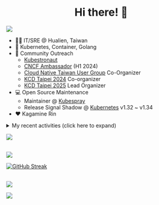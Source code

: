 <div align="center">
  <h1>Hi there! 👋</h1>
</div>

![](https://komarev.com/ghpvc/?username=tico88612&color=brightgreen&style=for-the-badge)

- 🧑‍💻 IT/SRE @ Hualien, Taiwan
- 🐳 Kubernetes, Container, Golang
- 🤝 Community Outreach
  - [Kubestronaut](https://www.cncf.io/training/kubestronaut/?p=chenghao-yang)
  - [CNCF Ambassador](https://www.cncf.io/people/ambassadors/?p=chenghao-yang) (H1 2024)
  - [Cloud Native Taiwan User Group](https://cloudnative.tw) Co-Organizer
  - [KCD Taipei 2024](https://kcd.taipei/2024) Co-organizer
  - [KCD Taipei 2025](https://kcd.taipei/2025) Lead Organizer
- 💻 Open Source Maintenance
  - Maintainer @ [Kubespray](https://kubespray.io/)
  - Release Signal Shadow @ [Kubernetes](https://kubernetes.io) v1.32 ~ v1.34
- ❤️ Kagamine Rin

<details>
  <summary>My recent activities (click here to expand)</summary>

  #### 👷 Check out what I'm currently working on
  
  - [kubernetes-sigs/kubespray](https://github.com/kubernetes-sigs/kubespray) - Deploy a Production Ready Kubernetes Cluster (1 week ago)
  - [kubernetes/enhancements](https://github.com/kubernetes/enhancements) - Enhancements tracking repo for Kubernetes (3 weeks ago)
  - [tico88612/devstats-card](https://github.com/tico88612/devstats-card) - Your CNCF DevStats Card (3 weeks ago)
  - [cloud-native-taiwan/i.kcd.taipei](https://github.com/cloud-native-taiwan/i.kcd.taipei) - Shorten URL for KCD Taipei (1 month ago)
  - [kubernetes/kubernetes](https://github.com/kubernetes/kubernetes) - Production-Grade Container Scheduling and Management (1 month ago)
  - [kubernetes/apimachinery](https://github.com/kubernetes/apimachinery) -  (1 month ago)
  - [bpg/terraform-provider-proxmox](https://github.com/bpg/terraform-provider-proxmox) - Terraform / OpenTofu Provider for Proxmox VE (1 month ago)
  - [kubernetes/org](https://github.com/kubernetes/org) - Meta configuration for Kubernetes Github Org (2 months ago)
  - [cloud-native-taiwan/Infra-Labs-Docs](https://github.com/cloud-native-taiwan/Infra-Labs-Docs) - Documentation for Cloud Native Taiwan Infra Labs (2 months ago)
  - [cilium/tetragon](https://github.com/cilium/tetragon) - eBPF-based Security Observability and Runtime Enforcement (3 months ago)

  #### 🌱 My latest projects
  
  - [tico88612/devstats-card](https://github.com/tico88612/devstats-card) - Your CNCF DevStats Card
  - [tico88612/kind-workshop](https://github.com/tico88612/kind-workshop) - 
  - [tico88612/blog-comments](https://github.com/tico88612/blog-comments) - 
  - [tico88612/get-real-ip](https://github.com/tico88612/get-real-ip) - 
  - [tico88612/podman-monitor-workshop](https://github.com/tico88612/podman-monitor-workshop) - 
  - [tico88612/cicd-hexo-blog-pages](https://github.com/tico88612/cicd-hexo-blog-pages) - 以 Hexo Blog 撰寫 CI/CD Pipeline 網頁
  - [tico88612/cicd-hexo-blog-template](https://github.com/tico88612/cicd-hexo-blog-template) - 以 Hexo Blog 撰寫 CI/CD Pipeline 模板
  - [tico88612/butter-toast-cup-2023](https://github.com/tico88612/butter-toast-cup-2023) - 奶油吐司杯 2023 分數計算機
  - [tico88612/cms-docker](https://github.com/tico88612/cms-docker) - Contest Management System v1.5.dev0 Docker Version
  - [tico88612/network-security-final](https://github.com/tico88612/network-security-final) - 

  #### 🔭 Latest releases I've contributed to
  
  - [bpg/terraform-provider-proxmox](https://github.com/bpg/terraform-provider-proxmox) ([v0.81.0](https://github.com/bpg/terraform-provider-proxmox/releases/tag/v0.81.0), 5 days ago) - Terraform / OpenTofu Provider for Proxmox VE
  - [cilium/tetragon](https://github.com/cilium/tetragon) ([v1.5.0](https://github.com/cilium/tetragon/releases/tag/v1.5.0), 1 week ago) - eBPF-based Security Observability and Runtime Enforcement
  - [kubernetes/kubernetes](https://github.com/kubernetes/kubernetes) ([v1.34.0-beta.0](https://github.com/kubernetes/kubernetes/releases/tag/v1.34.0-beta.0), 3 weeks ago) - Production-Grade Container Scheduling and Management
  - [kubernetes-sigs/cloud-provider-kind](https://github.com/kubernetes-sigs/cloud-provider-kind) ([v0.7.0](https://github.com/kubernetes-sigs/cloud-provider-kind/releases/tag/v0.7.0), 4 weeks ago) - Cloud provider for KIND clusters
  - [coredns/deployment](https://github.com/coredns/deployment) ([coredns-1.14.0](https://github.com/coredns/deployment/releases/tag/coredns-1.14.0), 4 years ago) - Scripts, utilities, and examples for deploying CoreDNS.

  #### 🔨 My recent Pull Requests
  
  - [Feat: add common_crds role and Prometheus Operator CRDs installation](https://github.com/kubernetes-sigs/kubespray/pull/12441) on [kubernetes-sigs/kubespray](https://github.com/kubernetes-sigs/kubespray) (5 days ago)
  - [[WIP] Fix: comment out all Debian backports in apt source](https://github.com/kubernetes-sigs/kubespray/pull/12434) on [kubernetes-sigs/kubespray](https://github.com/kubernetes-sigs/kubespray) (1 week ago)
  - [Feat: lima support for local development](https://github.com/kubernetes-sigs/kubespray/pull/12421) on [kubernetes-sigs/kubespray](https://github.com/kubernetes-sigs/kubespray) (2 weeks ago)
  - [KEP-5295: Fix the typo from kayml to kyaml](https://github.com/kubernetes/enhancements/pull/5451) on [kubernetes/enhancements](https://github.com/kubernetes/enhancements) (3 weeks ago)
  - [Fix: nodelocaldns capabilities usage](https://github.com/kubernetes-sigs/kubespray/pull/12398) on [kubernetes-sigs/kubespray](https://github.com/kubernetes-sigs/kubespray) (3 weeks ago)
  - [RockyLinux 10 support](https://github.com/kubernetes-sigs/kubespray/pull/12355) on [kubernetes-sigs/kubespray](https://github.com/kubernetes-sigs/kubespray) (1 month ago)
  - [[release-2.27] Bump galaxy version](https://github.com/kubernetes-sigs/kubespray/pull/12345) on [kubernetes-sigs/kubespray](https://github.com/kubernetes-sigs/kubespray) (1 month ago)
  - [[release-2.28] Patch versions updates](https://github.com/kubernetes-sigs/kubespray/pull/12330) on [kubernetes-sigs/kubespray](https://github.com/kubernetes-sigs/kubespray) (1 month ago)
  - [apimachinery/pkg/util/errors: deprecated MessageCountMap](https://github.com/kubernetes/kubernetes/pull/132376) on [kubernetes/kubernetes](https://github.com/kubernetes/kubernetes) (1 month ago)
  - [Bump: external snapshot CRD v0.15.0](https://github.com/kubernetes-sigs/kubespray/pull/12308) on [kubernetes-sigs/kubespray](https://github.com/kubernetes-sigs/kubespray) (1 month ago)

  #### ⭐ Recent Stars
  
  - [apple/containerization](https://github.com/apple/containerization) - Containerization is a Swift package for running Linux containers on macOS. (1 month ago)
  - [apple/container](https://github.com/apple/container) - A tool for creating and running Linux containers using lightweight virtual machines on a Mac. It is written in Swift, and optimized for Apple silicon.  (1 month ago)
  - [opentofu/opentofu](https://github.com/opentofu/opentofu) - OpenTofu lets you declaratively manage your cloud infrastructure. (1 month ago)
  - [nunocoracao/blowfish](https://github.com/nunocoracao/blowfish) - Personal Website &amp; Blog Theme for Hugo (3 months ago)
  - [srl-labs/containerlab](https://github.com/srl-labs/containerlab) - container-based networking labs (3 months ago)
  - [microsoft/typescript-go](https://github.com/microsoft/typescript-go) - Staging repo for development of native port of TypeScript (4 months ago)
  - [riccardoperra/codeimage](https://github.com/riccardoperra/codeimage) - A tool to beautify your code screenshots. Built with SolidJS and Fastify. (6 months ago)
  - [inspektor-gadget/inspektor-gadget](https://github.com/inspektor-gadget/inspektor-gadget) - Inspektor Gadget is a set of tools and framework for data collection and system inspection on Kubernetes clusters and Linux hosts using eBPF (8 months ago)
  - [charmbracelet/vhs](https://github.com/charmbracelet/vhs) - Your CLI home video recorder 📼 (9 months ago)
  - [knabben/stalker](https://github.com/knabben/stalker) - Stalk and Hunt Flake Testgrid Jobs  (9 months ago)

  #### 👯 Check out some of my recent followers
  
  - [aman4433](https://github.com/aman4433)
  - [HuuHan12](https://github.com/HuuHan12)
  - [CodeStaple](https://github.com/CodeStaple)
  - [EricccTaiwan](https://github.com/EricccTaiwan)
  - [kuboqu](https://github.com/kuboqu)
</details>

<a href="https://github.com/tico88612/devstats-card"><img src="https://devstats.me/?username=tico88612" /></a>

<br>

<img src="https://github-readme-stats.vercel.app/api?username=tico88612&hide_title=true&count_private=true&show_icons=true" />

<br>

<a href="https://git.io/streak-stats"><img src="https://streak-stats.demolab.com?user=tico88612&theme=one-dark-pro" alt="GitHub Streak" /></a>

<br>

<img src="https://github-profile-trophy.vercel.app/?username=tico88612&theme=flat&no-frame=true&theme=onedark&margin-w=15&column=4" />


![](https://hit.yhype.me/github/profile?user_id=17496418)
